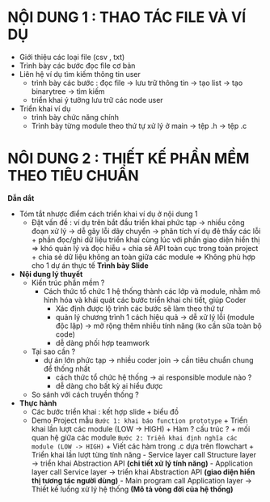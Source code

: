 # NỘI DUNG 1 : THAO TÁC FILE VÀ VÍ DỤ
- Giới thiệu các loại file (csv , txt)
- Trình bày các bước đọc file cơ bản
- Liên hệ ví dụ tìm kiếm thông tin user 
    + trình bày các bước : đọc file -> lưu trữ thông tin -> tạo list -> tạo binarytree -> tìm kiếm
    + triển khai ý tưởng lưu trữ các node user
- Triển khai ví dụ 
    + trình bày chức năng chính
    + Trình bày từng module theo thứ tự xử lý ở main
        -> tệp .h -> tệp .c 
# NÔI DUNG 2 : THIẾT KẾ PHẦN MỀM THEO TIÊU CHUẨN
**Dẫn dắt**
- Tóm tắt nhược điểm cách triển khai ví dụ ở nội dung 1
    + Đặt vấn đề : 
    ví dụ trên bắt đầu triển khai phức tạp -> nhiều công đoạn xử lý -> dễ gây lỗi dây chuyển 
        -> phân tích ví dụ đẻ thấy các lỗi 
            + phần đọc/ghi dữ liệu triển khai cùng lúc với phần giao diện hiển thị
                => khó quản lý và đọc hiễu 
            + chia sẽ API toàn cục trong toàn project
            + chia sẻ dữ liệu không an toàn giữa các module
    => Không phù hợp cho 1 dự án thực tế
**Trình bày Slide**
- __Nội dung lý thuyết__
    - Kiến trúc phần mềm ?
        + Cách thức tổ chức 1 hệ thống thành các lớp và module, nhằm mô hình hóa và khái quát các bước triển khai chi tiết, giúp Coder
            - Xác định được lộ trình các bước sẽ làm theo thứ tự
            - quản lý chương trình 1 cách hiệu quả
                -> dễ xử lý lỗi (module độc lập)
                -> mở rộng thêm nhiều tính năng (ko cần sữa toàn bộ code)
            - dễ dàng phối hợp teamwork
    - Tại sao cần ?
        - dự án lớn phức tạp -> nhiều coder join -> cần tiêu chuẩn chung để thống nhất 
            + cách thức tổ chức hệ thống -> ai responsible module nào ?
            + dễ dàng cho bất kỳ ai hiểu được
    - So sánh với cách truyền thống ?
- __Thực hành__
    - Các bước triển khai : kết hợp slide + biểu đồ
    - Demo Project mẫu
        `Bước 1: khai báo function prototype`
            + Triển khai lần lượt các module (LOW -> HIGH)
            + Hàm ? cấu trúc ? 
            + mối quan hệ giữa các module 
        `Bước 2: Triển khai định nghĩa các module (LOW -> HIGH)`
            + Viết các hàm trong .c dựa trên flowchart 
            + Triển khai lần lượt từng tính năng 
                - Service layer call Structure layer   
                    -> triển khai Abstraction API __(chi tiết xử lý tính năng)__
                - Application layer call Service layer 
                    -> triển khai Abstraction API __(giao diện hiển thị tương tác người dùng)__
                - Main program call Application layer
                    -> Thiết kế luồng xử lý hệ thống  __(Mô tả vòng đời của hệ thống)__

    

